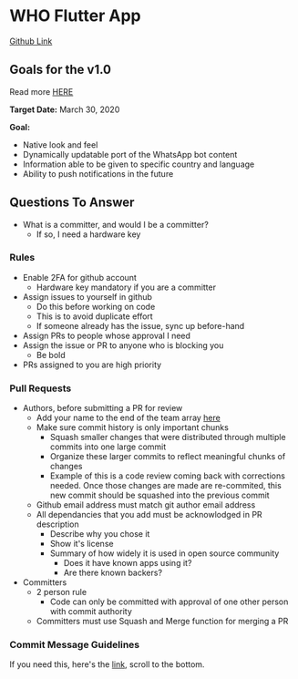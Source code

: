 
# WHO Flutter App

[Github Link](https://github.com/WorldHealthOrganization/app/blob/master/docs/ONBOARDING.md)

## Goals for the v1.0

Read more [HERE](https://github.com/WorldHealthOrganization/app/blob/master/docs/ROADMAP.md)

**Target Date:** March 30, 2020

**Goal:**
- Native look and feel
- Dynamically updatable port of the WhatsApp bot content
- Information able to be given to specific country and language
- Ability to push notifications in the future

## Questions To Answer

- What is a committer, and would I be a committer?
	- If so, I need a hardware key

### Rules

- Enable 2FA for github account
	- Hardware key mandatory if you are a committer
- Assign issues to yourself in github
	- Do this before working on code
	- This is to avoid duplicate effort
	- If someone already has the issue, sync up before-hand
- Assign PRs to people whose approval I need
- Assign the issue or PR to anyone who is blocking you
	- Be bold
- PRs assigned to you are high priority

### Pull Requests

- Authors, before submitting a PR for review
	- Add your name to the end of the team array [here](https://github.com/WorldHealthOrganization/app/blob/master/content/credits.yaml)
	- Make sure commit history is only important chunks
		- Squash smaller changes that were distributed through multiple commits into one large commit
		- Organize these larger commits to reflect meaningful chunks of changes
		- Example of this is a code review coming back with corrections needed. Once those changes are made are re-commited, this new commit should be squashed into the previous commit
	- Github email address must match git author email address
	- All dependancies that you add must be acknowlodged in PR description
		- Describe why you chose it
		- Show it's license
		- Summary of how widely it is used in open source community
			- Does it have known apps using it?
			- Are there known backers?
- Committers
	- 2 person rule
		- Code can only be committed with approval of one other person with commit authority
	- Committers must use Squash and Merge function for merging a PR

### Commit Message Guidelines

If you need this, here's the [link](https://github.com/WorldHealthOrganization/app/blob/master/docs/CONTRIBUTING.md), scroll to the bottom.